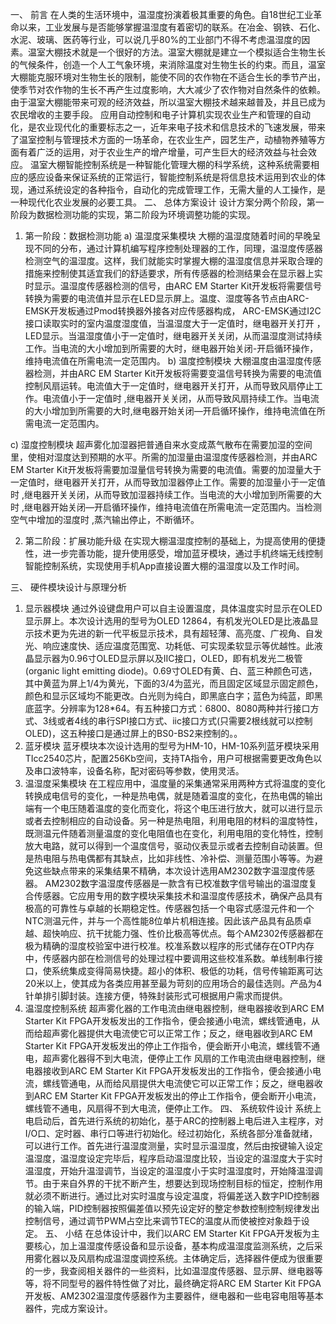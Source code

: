 一、	前言
 在人类的生活环境中，温湿度扮演着极其重要的角色。自18世纪工业革命以来，工业发展与是否能够掌握温湿度有着密切的联系。在冶金、钢铁、石化、水泥、玻璃、医药等行业，可以说几乎80%的工业部门不得不考虑温湿度的因素。温室大棚技术就是一个很好的方法。温室大棚就是建立一个模拟适合生物生长的气候条件，创造一个人工气象环境，来消除温度对生物生长的约束。而且，温室大棚能克服环境对生物生长的限制，能使不同的农作物在不适合生长的季节产出，使季节对农作物的生长不再产生过度影响，大大减少了农作物对自然条件的依赖。由于温室大棚能带来可观的经济效益，所以温室大棚技术越来越普及，并且已成为农民增收的主要手段。
应用自动控制和电子计算机实现农业生产和管理的自动化，是农业现代化的重要标志之一，近年来电子技术和信息技术的飞速发展，带来了温室控制与管理技术方面的一场革命，在农业生产，园艺生产，动植物养殖等方面有着广泛的运用，对于农业生产的增产增量，可产生巨大的经济效益与社会效应。
温室大棚智能控制系统是一种智能化管理大棚的科学系统，这种系统需要相应的感应设备来保证系统的正常运行，智能控制系统是将信息技术运用到农业的体现，通过系统设定的各种指令，自动化的完成管理工作，无需大量的人工操作，是一种现代化农业发展的必要工具。
二、	总体方案设计
设计方案分两个阶段，第一阶段为数据检测功能的实现，第二阶段为环境调整功能的实现。
1.	第一阶段：数据检测功能
a)	温湿度采集模块
大棚的温湿度随着时间的早晚呈现不同的分布，通过计算机编写程序控制处理器的工作，同理，温湿度传感器检测空气的温湿度。这样，我们就能实时掌握大棚的温湿度信息并采取合理的措施来控制使其适宜我们的舒适要求，所有传感器的检测结果会在显示器上实时显示。温湿度传感器检测的信号，由ARC EM Starter Kit开发板将需要信号转换为需要的电流值并显示在LED显示屏上。温度、湿度等各节点由ARC-EMSK开发板通过Pmod转换器外接各对应传感器构成， ARC-EMSK通过I2C接口读取实时的室内温度湿度值，当温湿度大于一定值时，继电器开关打开 ，LED显示。当温湿度值小于一定值时，继电器开关关闭，从而温湿度测试持续工作。当电流的大小增加到所需要的大时，继电器开始关闭-开启循环操作，维持电流值在所需电流一定范围内。
b)	温度控制模块
大棚温度由温湿度传感器检测，并由ARC EM Starter Kit开发板将需要变温信号转换为需要的电流值控制风扇运转。电流值大于一定值时，继电器开关打开，从而导致风扇停止工作。电流值小于一定值时 ,继电器开关关闭，从而导致风扇持续工作。当电流的大小增加到所需要的大时,继电器开始关闭—开启循环操作，维持电流值在所需电流一定范围内。
 
c)	湿度控制模块
超声雾化加湿器把普通自来水变成蒸气散布在需要加湿的空间里，使相对湿度达到预期的水平。所需的加湿量由温湿度传感器检测，并由ARC EM Starter Kit开发板将需要加湿量信号转换为需要的电流值。需要的加湿量大于一定值时，继电器开关打开，从而导致加湿器停止工作。需要的加湿量小于一定值时 ,继电器开关关闭，从而导致加湿器持续工作。当电流的大小增加到所需要的大时 ,继电器开始关闭—开启循环操作，维持电流值在所需电流一定范围内。当检测空气中增加的湿度时 ,蒸汽输出停止，不断循环。

2.	第二阶段：扩展功能升级
在实现大棚温湿度控制的基础上，为提高使用的便捷性，进一步完善功能，提升使用感受，增加蓝牙模块，通过手机终端无线控制智能控制系统，实现使用手机App直接设置大棚的温湿度以及工作时间。

三、	硬件模块设计与原理分析
1.	显示器模块
通过外设键盘用户可以自主设置温度，具体温度实时显示在OLED显示屏上。本次设计选用的型号为OLED 12864，有机发光OLED是比液晶显示技术更为先进的新一代平板显示技术，具有超轻薄、高亮度、广视角、自发光、响应速度快、适应温度范围宽、功耗低、可实现柔软显示等优越性。此液晶显示器为0.96寸OLED显示屏以及IIC接口，OLED，即有机发光二极管(organic light emitting diode)。0.69寸OLED有黄、白、蓝三种颜色可选，其中黄蓝为屏上1/4为黄光，下面的3/4为蓝光，而且固定区域显示固定颜色，颜色和显示区域均不能更改。白光则为纯白，即黑底白字；蓝色为纯蓝，即黑底蓝字。分辨率为128*64。有五种接口方式：6800、8080两种并行接口方式、3线或者4线的串行SPI接口方式、iic接口方式(只需要2根线就可以控制OLED)，这五种接口是通过屏上的BS0-BS2来控制的。。
2.	蓝牙模块
蓝牙模块本次设计选用的型号为HM-10，HM-10系列蓝牙模块采用TIcc2540芯片，配置256Kb空间，支持TA指令，用户可根据需要更改角色以及串口波特率，设备名称，配对密码等参数，使用灵活。
3.	温湿度采集模块
在工程应用中，温度量的采集通常采用两种方式将温度的变化转换成电信号的变化，一种是热电偶，就是随着温度的变化，在热电偶的输出端有一个电压随着温度的变化而变化，将这个电压进行放大，就可以进行显示或者去控制相应的自动设备。另一种是热电阻，利用电阻的材料的温度特性，既测温元件随着测量温度的变化电阻值也在变化，利用电阻的变化特性，控制放大电路，就可以得到一个温度信号，驱动仪表显示或者去控制自动装置。但是热电阻与热电偶都有其缺点，比如非线性、冷补偿、测量范围小等等。为避免这些缺点带来的采集结果不精确，本次设计选用AM2302数字温湿度传感器。
AM2302数字温湿度传感器是一款含有已校准数字信号输出的温湿度复合传感器。它应用专用的数字模块采集技术和温湿度传感技术，确保产品具有极高的可靠性与卓越的长期稳定性。传感器包括一个电容式感湿元件和一个NTC测温元件，并与一个高性能8位单片机相连接。因此该产品具有品质卓越、超快响应、抗干扰能力强、性价比极高等优点。每个AM2302传感器都在极为精确的湿度校验室中进行校准。校准系数以程序的形式储存在OTP内存中，传感器内部在检测信号的处理过程中要调用这些校准系数。单线制串行接口，使系统集成变得简易快捷。超小的体积、极低的功耗，信号传输距离可达20米以上，使其成为各类应用甚至最为苛刻的应用场合的最佳选则。产品为4针单排引脚封装。连接方便，特殊封装形式可根据用户需求而提供。
4.	温湿度控制系统
超声雾化器的工作电流由继电器控制，继电器接收到ARC EM Starter Kit FPGA开发板发出的工作指令，便会接通小电流，螺线管通电，从而给超声雾化器提供大电流使它可以正常工作；反之，继电器收到ARC EM Starter Kit FPGA开发板发出的停止工作指令，便会断开小电流，螺线管不通电，超声雾化器得不到大电流，便停止工作
风扇的工作电流由继电器控制，继电器接收到ARC EM Starter Kit FPGA开发板发出的工作指令，便会接通小电流，螺线管通电，从而给风扇提供大电流使它可以正常工作；反之，继电器收到ARC EM Starter Kit FPGA开发板发出的停止工作指令，便会断开小电流，螺线管不通电，风扇得不到大电流，便停止工作。
四、	系统软件设计
系统上电启动后，首先进行系统的初始化，基于ARC的控制器上电后进入主程序，对I/O口、定时器、串行口等进行初始化。经过初始化，系统各部分准备就绪，可以进行工作。首先进行温湿度测量，实时显示温湿度，然后由按键输入设定温湿度，温湿度设定完毕后，程序启动温湿度比较，当设定的温湿度大于实时温湿度，开始升温湿调节，当设定的温湿度小于实时温湿度时，开始降温湿调节。由于来自外界的干扰不断产生，想要达到现场控制目标的恒定，控制作用就必须不断进行。通过比对实时温度与设定温度，将偏差送入数字PID控制器的输入端，PID控制器按照偏差值以预先设定好的整定参数控制控制规律发出控制信号，通过调节PWM占空比来调节TEC的温度从而使被控对象趋于设定。
五、	小结
在总体设计中，我们以ARC EM Starter Kit FPGA开发板为主要核心，加上温湿度传感设备和显示设备，基本构成温湿度监测系统，之后采用雾化器以及风扇构成温湿度调控系统。主体确定后，选择器件便成为很重要的一步，我查阅相关器件的一些资料，比如温湿度传感器、显示屏、继电器等等，将不同型号的器件特性做了对比，最终确定将ARC EM Starter Kit FPGA开发板、AM2302温湿度传感器作为主要器件，继电器和一些电容电阻等基本器件，完成方案设计。
